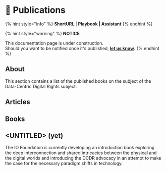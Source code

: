 # 🚧 Publications

{% hint style="info" %}
**ShortURL | Playbook | Assistant**
{% endhint %}

{% hint style="warning" %}
**NOTICE**

This documentation page is under construction.\
Should you want to be notified once it's published, [**let us know**](https://tiof.click/TIOFTarianUpdatesService).
{% endhint %}

## About

This section contains a list of the published books on the subject of the Data-Centric Digital Rights subject.

## Articles





## Books





## \<UNTITLED> (yet)

The IO Foundation is currently developing an introduction book exploring the deep interconnection and shared intricacies between the physical and the digital worlds and introducing the DCDR advocacy in an attempt to make the case for the necessary paradigm shifts in technology.







